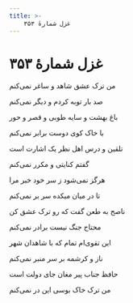 ```yaml
---
title: >-
    غزل شمارهٔ ۳۵۳
---
```

# غزل شمارهٔ ۳۵۳

<div class="b" id="bn1"><div class="m1"><p>من ترک عشق شاهد و ساغر نمی‌کنم</p></div>
<div class="m2"><p>صد بار توبه کردم و دیگر نمی‌کنم</p></div></div>
<div class="b" id="bn2"><div class="m1"><p>باغ بهشت و سایه طوبی و قصر و حور</p></div>
<div class="m2"><p>با خاک کوی دوست برابر نمی‌کنم</p></div></div>
<div class="b" id="bn3"><div class="m1"><p>تلقین و درس اهل نظر یک اشارت است</p></div>
<div class="m2"><p>گفتم کنایتی و مکرر نمی‌کنم</p></div></div>
<div class="b" id="bn4"><div class="m1"><p>هرگز نمی‌شود ز سر خود خبر مرا</p></div>
<div class="m2"><p>تا در میان میکده سر بر نمی‌کنم</p></div></div>
<div class="b" id="bn5"><div class="m1"><p>ناصح به طعن گفت که رو ترک عشق کن</p></div>
<div class="m2"><p>محتاج جنگ نیست برادر نمی‌کنم</p></div></div>
<div class="b" id="bn6"><div class="m1"><p>این تقوی‌ام تمام که با شاهدان شهر</p></div>
<div class="m2"><p>ناز و کرشمه بر سر منبر نمی‌کنم</p></div></div>
<div class="b" id="bn7"><div class="m1"><p>حافظ جناب پیر مغان جای دولت است</p></div>
<div class="m2"><p>من ترک خاک بوسی این در نمی‌کنم</p></div></div>
